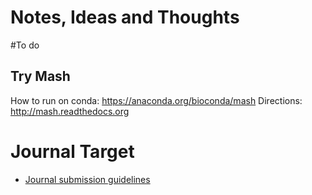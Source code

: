 # Notes, Ideas and Thoughts

#To do
## Try Mash
How to run on conda: https://anaconda.org/bioconda/mash
Directions: http://mash.readthedocs.org

# Journal Target

* [Journal submission guidelines](link)
